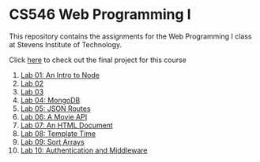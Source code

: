 # CS546 Web Programming I

This repository contains the assignments for the Web Programming I class at Stevens Institute of Technology.

Click [here](https://github.com/khatri7/cs546-group36-final-project) to check out the final project for this course

1. [Lab 01: An Intro to Node](./Labs/Lab%2001/)
2. [Lab 02](./Labs/Lab%2002/)
3. [Lab 03](./Labs/Lab%2003/)
4. [Lab 04: MongoDB](./Labs/Lab%2004/)
5. [Lab 05: JSON Routes](./Labs/Lab%2005/)
6. [Lab 06: A Movie API](./Labs/Lab%2006/)
7. [Lab 07: An HTML Document](./Labs/Lab%2007/)
8. [Lab 08: Template Time](./Labs/Lab%2008/)
9. [Lab 09: Sort Arrays](./Labs/Lab%2009/)
10. [Lab 10: Authentication and Middleware](./Labs/Lab%2010/)
